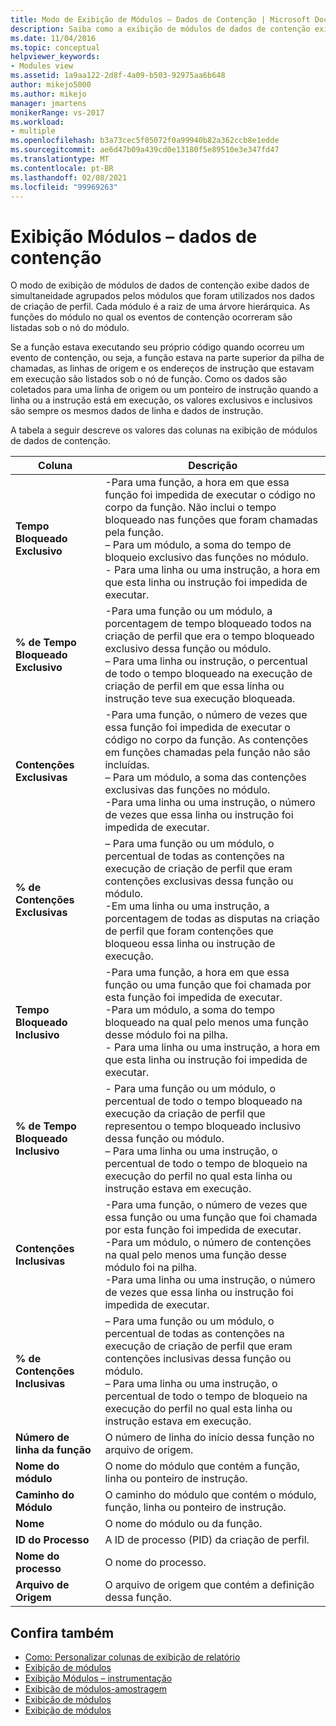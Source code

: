 ```yaml
---
title: Modo de Exibição de Módulos – Dados de Contenção | Microsoft Docs
description: Saiba como a exibição de módulos de dados de contenção exibe dados de simultaneidade agrupados pelos módulos que foram amostrados nos dados de criação de perfil.
ms.date: 11/04/2016
ms.topic: conceptual
helpviewer_keywords:
- Modules view
ms.assetid: 1a9aa122-2d8f-4a09-b503-92975aa6b648
author: mikejo5000
ms.author: mikejo
manager: jmartens
monikerRange: vs-2017
ms.workload:
- multiple
ms.openlocfilehash: b3a73cec5f05072f0a99940b82a362ccb8e1edde
ms.sourcegitcommit: ae6d47b09a439cd0e13180f5e89510e3e347fd47
ms.translationtype: MT
ms.contentlocale: pt-BR
ms.lasthandoff: 02/08/2021
ms.locfileid: "99969263"
---
```

# <a name="modules-view---contention-data"></a>Exibição Módulos – dados de contenção
O modo de exibição de módulos de dados de contenção exibe dados de simultaneidade agrupados pelos módulos que foram utilizados nos dados de criação de perfil. Cada módulo é a raiz de uma árvore hierárquica. As funções do módulo no qual os eventos de contenção ocorreram são listadas sob o nó do módulo.

 Se a função estava executando seu próprio código quando ocorreu um evento de contenção, ou seja, a função estava na parte superior da pilha de chamadas, as linhas de origem e os endereços de instrução que estavam em execução são listados sob o nó de função. Como os dados são coletados para uma linha de origem ou um ponteiro de instrução quando a linha ou a instrução está em execução, os valores exclusivos e inclusivos são sempre os mesmos dados de linha e dados de instrução.

 A tabela a seguir descreve os valores das colunas na exibição de módulos de dados de contenção.

|Coluna|Descrição|
|------------|-----------------|
|**Tempo Bloqueado Exclusivo**|-Para uma função, a hora em que essa função foi impedida de executar o código no corpo da função. Não inclui o tempo bloqueado nas funções que foram chamadas pela função.<br />– Para um módulo, a soma do tempo de bloqueio exclusivo das funções no módulo.<br />- Para uma linha ou uma instrução, a hora em que esta linha ou instrução foi impedida de executar.|
|**% de Tempo Bloqueado Exclusivo**|-Para uma função ou um módulo, a porcentagem de tempo bloqueado todos na criação de perfil que era o tempo bloqueado exclusivo dessa função ou módulo.<br />– Para uma linha ou instrução, o percentual de todo o tempo bloqueado na execução de criação de perfil em que essa linha ou instrução teve sua execução bloqueada.|
|**Contenções Exclusivas**|-Para uma função, o número de vezes que essa função foi impedida de executar o código no corpo da função. As contenções em funções chamadas pela função não são incluídas.<br />– Para um módulo, a soma das contenções exclusivas das funções no módulo.<br />-Para uma linha ou uma instrução, o número de vezes que essa linha ou instrução foi impedida de executar.|
|**% de Contenções Exclusivas**|– Para uma função ou um módulo, o percentual de todas as contenções na execução de criação de perfil que eram contenções exclusivas dessa função ou módulo.<br />-Em uma linha ou uma instrução, a porcentagem de todas as disputas na criação de perfil que foram contenções que bloqueou essa linha ou instrução de execução.|
|**Tempo Bloqueado Inclusivo**|-Para uma função, a hora em que essa função ou uma função que foi chamada por esta função foi impedida de executar.<br />-Para um módulo, a soma do tempo bloqueado na qual pelo menos uma função desse módulo foi na pilha.<br />- Para uma linha ou uma instrução, a hora em que esta linha ou instrução foi impedida de executar.|
|**% de Tempo Bloqueado Inclusivo**|- Para uma função ou um módulo, o percentual de todo o tempo bloqueado na execução da criação de perfil que representou o tempo bloqueado inclusivo dessa função ou módulo.<br />– Para uma linha ou uma instrução, o percentual de todo o tempo de bloqueio na execução do perfil no qual esta linha ou instrução estava em execução.|
|**Contenções Inclusivas**|-Para uma função, o número de vezes que essa função ou uma função que foi chamada por esta função foi impedida de executar.<br />-Para um módulo, o número de contenções na qual pelo menos uma função desse módulo foi na pilha.<br />-Para uma linha ou uma instrução, o número de vezes que essa linha ou instrução foi impedida de executar.|
|**% de Contenções Inclusivas**|– Para uma função ou um módulo, o percentual de todas as contenções na execução de criação de perfil que eram contenções inclusivas dessa função ou módulo.<br />– Para uma linha ou uma instrução, o percentual de todo o tempo de bloqueio na execução do perfil no qual esta linha ou instrução estava em execução.|
|**Número de linha da função**|O número de linha do início dessa função no arquivo de origem.|
|**Nome do módulo**|O nome do módulo que contém a função, linha ou ponteiro de instrução.|
|**Caminho do Módulo**|O caminho do módulo que contém o módulo, função, linha ou ponteiro de instrução.|
|**Nome**|O nome do módulo ou da função.|
|**ID do Processo**|A ID de processo (PID) da criação de perfil.|
|**Nome do processo**|O nome do processo.|
|**Arquivo de Origem**|O arquivo de origem que contém a definição dessa função.|

## <a name="see-also"></a>Confira também
- [Como: Personalizar colunas de exibição de relatório](../profiling/how-to-customize-report-view-columns.md)
- [Exibição de módulos](../profiling/modules-view.md)
- [Exibição Módulos – instrumentação](../profiling/modules-view-dotnet-memory-instrumentation-data.md)
- [Exibição de módulos-amostragem](../profiling/modules-view-dotnet-memory-sampling-data.md)
- [Exibição de módulos](../profiling/modules-view-instrumentation-data.md)
- [Exibição de módulos](../profiling/modules-view-sampling-data.md)
